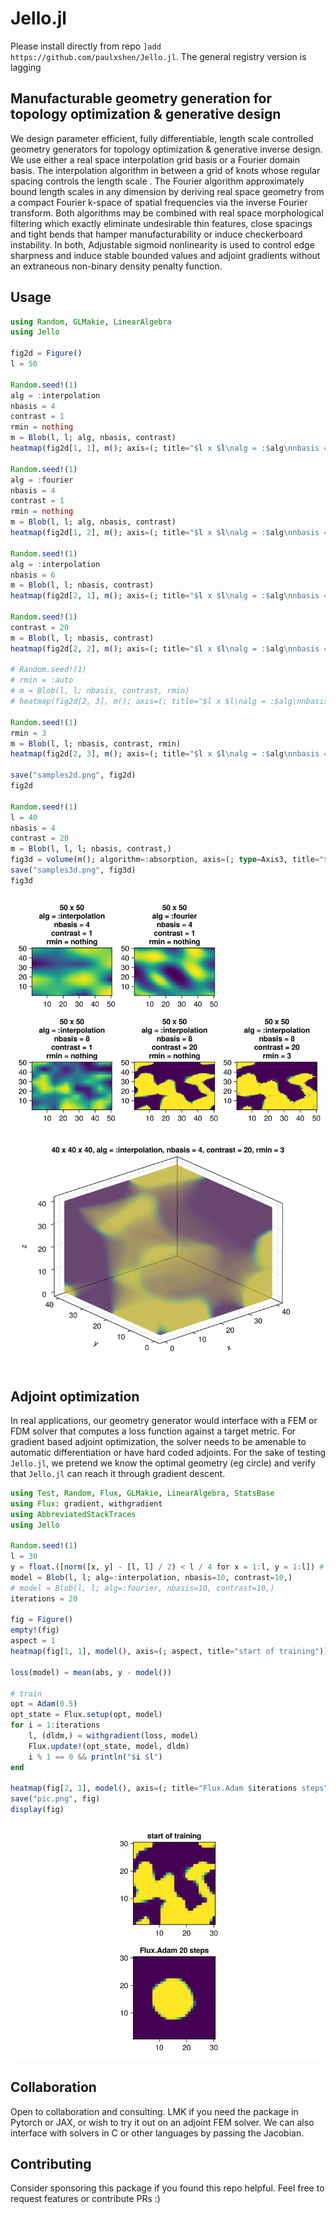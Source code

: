 # Jello.jl

Please install directly from repo `]add https://github.com/paulxshen/Jello.jl`. The general registry  version is lagging 

## Manufacturable geometry generation for topology optimization & generative design
We design parameter efficient, fully differentiable, length scale controlled geometry generators for topology optimization & generative inverse design. We use either a real space interpolation grid basis or a Fourier domain basis. The interpolation algorithm in between a grid of knots whose regular spacing controls the length scale .  The Fourier algorithm  approximately bound length scales in any dimension by deriving real space geometry from a compact Fourier k-space of spatial frequencies via the inverse Fourier transform. Both algorithms may be combined with real space morphological filtering which  exactly eliminate undesirable thin features, close spacings and tight bends that hamper manufacturability or induce checkerboard instability. In both, Adjustable sigmoid  nonlinearity is used to control edge sharpness and induce stable bounded values and adjoint gradients without an extraneous non-binary density penalty function.

## Usage
```julia
using Random, GLMakie, LinearAlgebra
using Jello

fig2d = Figure()
l = 50

Random.seed!(1)
alg = :interpolation
nbasis = 4
contrast = 1
rmin = nothing
m = Blob(l, l; alg, nbasis, contrast)
heatmap(fig2d[1, 1], m(); axis=(; title="$l x $l\nalg = :$alg\nnbasis = $nbasis\ncontrast = $contrast\nrmin = $rmin"))

Random.seed!(1)
alg = :fourier
nbasis = 4
contrast = 1
rmin = nothing
m = Blob(l, l; alg, nbasis, contrast)
heatmap(fig2d[1, 2], m(); axis=(; title="$l x $l\nalg = :$alg\nnbasis = $nbasis\ncontrast = $contrast\nrmin = $rmin"))

Random.seed!(1)
alg = :interpolation
nbasis = 6
m = Blob(l, l; nbasis, contrast)
heatmap(fig2d[2, 1], m(); axis=(; title="$l x $l\nalg = :$alg\nnbasis = $nbasis\ncontrast = $contrast\nrmin = $rmin"))

Random.seed!(1)
contrast = 20
m = Blob(l, l; nbasis, contrast)
heatmap(fig2d[2, 2], m(); axis=(; title="$l x $l\nalg = :$alg\nnbasis = $nbasis\ncontrast = $contrast\nrmin = $rmin"))

# Random.seed!(1)
# rmin = :auto
# m = Blob(l, l; nbasis, contrast, rmin)
# heatmap(fig2d[2, 3], m(); axis=(; title="$l x $l\nalg = :$alg\nnbasis = $nbasis\ncontrast = $contrast\nrmin = :$rmin"))

Random.seed!(1)
rmin = 3
m = Blob(l, l; nbasis, contrast, rmin)
heatmap(fig2d[2, 3], m(); axis=(; title="$l x $l\nalg = :$alg\nnbasis = $nbasis\ncontrast = $contrast\nrmin = $rmin"))

save("samples2d.png", fig2d)
fig2d

Random.seed!(1)
l = 40
nbasis = 4
contrast = 20
m = Blob(l, l, l; nbasis, contrast,)
fig3d = volume(m(); algorithm=:absorption, axis=(; type=Axis3, title="$l x $l x $l, alg = :$alg, nbasis = $nbasis, contrast = $contrast, rmin = $rmin"))
save("samples3d.png", fig3d)
fig3d
```

![](samples2d.png)
![](samples3d.png)

## Adjoint optimization
In real applications, our geometry generator would interface with a FEM or FDM solver that computes a loss function against a target metric. For gradient based adjoint optimization, the solver needs to be amenable to automatic differentiation or have hard coded adjoints. For the sake of testing `Jello.jl`, we pretend we know the optimal geometry (eg circle) and verify that `Jello.jl` can reach it through gradient descent.
```julia
using Test, Random, Flux, GLMakie, LinearAlgebra, StatsBase
using Flux: gradient, withgradient
using AbbreviatedStackTraces
using Jello

Random.seed!(1)
l = 30
y = float.([norm([x, y] - [l, l] / 2) < l / 4 for x = 1:l, y = 1:l]) # circle
model = Blob(l, l; alg=:interpolation, nbasis=10, contrast=10,)
# model = Blob(l, l; alg=:fourier, nbasis=10, contrast=10,)
iterations = 20

fig = Figure()
empty!(fig)
aspect = 1
heatmap(fig[1, 1], model(), axis=(; aspect, title="start of training"))

loss(model) = mean(abs, y - model())

# train
opt = Adam(0.5)
opt_state = Flux.setup(opt, model)
for i = 1:iterations
    l, (dldm,) = withgradient(loss, model)
    Flux.update!(opt_state, model, dldm)
    i % 1 == 0 && println("$i $l")
end

heatmap(fig[2, 1], model(), axis=(; title="Flux.Adam $iterations steps", aspect))
save("pic.png", fig)
display(fig)
```

![](pic.png)
## Collaboration
Open to collaboration and consulting. LMK if you need the package in Pytorch or JAX, or wish to try it out on an adjoint FEM solver. We can also interface with solvers in C or other languages by passing the Jacobian.

## Contributing
Consider sponsoring this package if you found this repo helpful. Feel free to request features or contribute PRs :)
